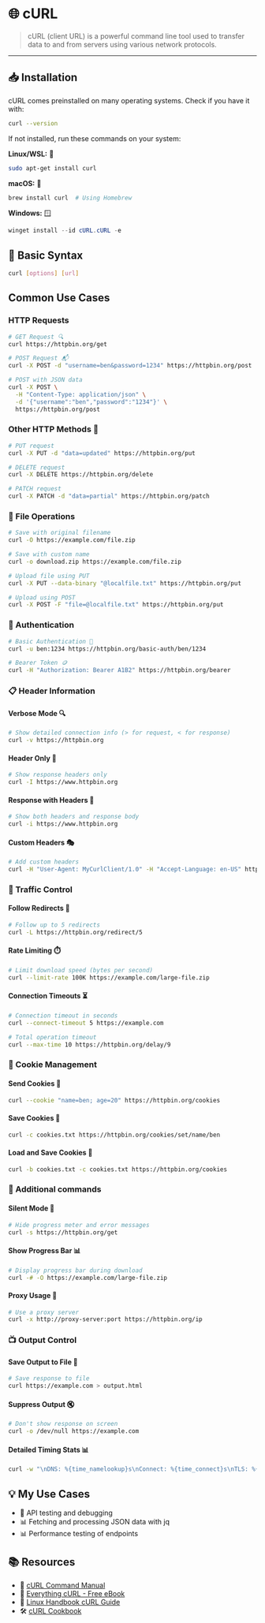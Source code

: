 # 🌐 cURL

> cURL (client URL) is a powerful command line tool used to transfer data to and from servers using various network protocols.

---

## 📥 Installation

cURL comes preinstalled on many operating systems. Check if you have it with:

```bash
curl --version
```

If not installed, run these commands on your system:

**Linux/WSL:** 🐧
```bash
sudo apt-get install curl
```

**macOS:** 🍎
```bash
brew install curl  # Using Homebrew
```

**Windows:** 🪟
```powershell
winget install --id cURL.cURL -e
```

## 🚀 Basic Syntax

```bash
curl [options] [url]
```

## Common Use Cases

### HTTP Requests

```bash
# GET Request 🔍
curl https://httpbin.org/get

# POST Request 📬
curl -X POST -d "username=ben&password=1234" https://httpbin.org/post

# POST with JSON data
curl -X POST \
  -H "Content-Type: application/json" \
  -d '{"username":"ben","password":"1234"}' \
  https://httpbin.org/post
```

### Other HTTP Methods 🔄
```bash
# PUT request
curl -X PUT -d "data=updated" https://httpbin.org/put

# DELETE request
curl -X DELETE https://httpbin.org/delete

# PATCH request
curl -X PATCH -d "data=partial" https://httpbin.org/patch
```

### 💾 File Operations

```bash
# Save with original filename
curl -O https://example.com/file.zip 

# Save with custom name
curl -o download.zip https://example.com/file.zip

# Upload file using PUT
curl -X PUT --data-binary "@localfile.txt" https://httpbin.org/put

# Upload using POST
curl -X POST -F "file=@localfile.txt" https://httpbin.org/put
```

### 🔐 Authentication

```bash
# Basic Authentication 🔑
curl -u ben:1234 https://httpbin.org/basic-auth/ben/1234

# Bearer Token 🪙
curl -H "Authorization: Bearer A1B2" https://httpbin.org/bearer
```

### 📋 Header Information

#### Verbose Mode 🔍
```bash
# Show detailed connection info (> for request, < for response)
curl -v https://httpbin.org
```

#### Header Only 📝
```bash
# Show response headers only
curl -I https://www.httpbin.org
```

#### Response with Headers 📄
```bash
# Show both headers and response body
curl -i https://www.httpbin.org
```

#### Custom Headers 🎭
```bash
# Add custom headers
curl -H "User-Agent: MyCurlClient/1.0" -H "Accept-Language: en-US" https://httpbin.org/headers
```

### 🚦 Traffic Control

#### Follow Redirects 🔀
```bash
# Follow up to 5 redirects
curl -L https://httpbin.org/redirect/5
```

#### Rate Limiting ⏱️
```bash
# Limit download speed (bytes per second)
curl --limit-rate 100K https://example.com/large-file.zip
```

#### Connection Timeouts ⏳
```bash
# Connection timeout in seconds
curl --connect-timeout 5 https://example.com

# Total operation timeout
curl --max-time 10 https://httpbin.org/delay/9
```

### 🍪 Cookie Management

#### Send Cookies 🍪
```bash
curl --cookie "name=ben; age=20" https://httpbin.org/cookies
```

#### Save Cookies 📝
```bash
curl -c cookies.txt https://httpbin.org/cookies/set/name/ben
```

#### Load and Save Cookies 🔄
```bash
curl -b cookies.txt -c cookies.txt https://httpbin.org/cookies
```

### 🧩 Additional commands

#### Silent Mode 🤫
```bash
# Hide progress meter and error messages
curl -s https://httpbin.org/get
```

#### Show Progress Bar 📊
```bash
# Display progress bar during download
curl -# -O https://example.com/large-file.zip
```

#### Proxy Usage 🔄
```bash
# Use a proxy server
curl -x http://proxy-server:port https://httpbin.org/ip
```

### 📺 Output Control

#### Save Output to File 💾
```bash
# Save response to file
curl https://example.com > output.html
```

#### Suppress Output 🔇
```bash
# Don't show response on screen
curl -o /dev/null https://example.com
```

#### Detailed Timing Stats 📊
```bash
curl -w "\nDNS: %{time_namelookup}s\nConnect: %{time_connect}s\nTLS: %{time_appconnect}s\nTotal: %{time_total}s\n" -o /dev/null https://example.com
```

## 💡 My Use Cases

- 🔎 API testing and debugging
- 📊 Fetching and processing JSON data with jq
- 📊 Performance testing of endpoints

## 📚 Resources

- 📘 [cURL Command Manual](https://curl.se/docs/manpage.html)
- 🧠 [Everything cURL - Free eBook](https://everything.curl.dev/)
- 📝 [Linux Handbook cURL Guide](https://linuxhandbook.com/curl-command-examples/)
- 🛠️ [cURL Cookbook](https://catonmat.net/cookbooks/curl)
